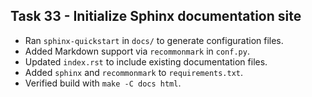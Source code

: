 ## Task 33 - Initialize Sphinx documentation site

- Ran `sphinx-quickstart` in `docs/` to generate configuration files.
- Added Markdown support via `recommonmark` in `conf.py`.
- Updated `index.rst` to include existing documentation files.
- Added `sphinx` and `recommonmark` to `requirements.txt`.
- Verified build with `make -C docs html`.
